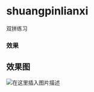 # shuangpinlianxi
双拼练习

### 效果

## 效果图
![在这里插入图片描述](https://img-blog.csdnimg.cn/20190227075915602.gif)